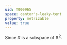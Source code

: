```yaml
---
uid: T000965
space: cantor's-leaky-tent
property: metrizable
value: true
---
```

Since $X$ is a subspace of $\mathbb{R}^2$.

